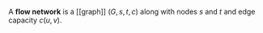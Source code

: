 A **flow network** is a [[graph]] $(G, s, t, c)$ along with nodes $s$ and $t$ and edge capacity $c(u, v)$. 